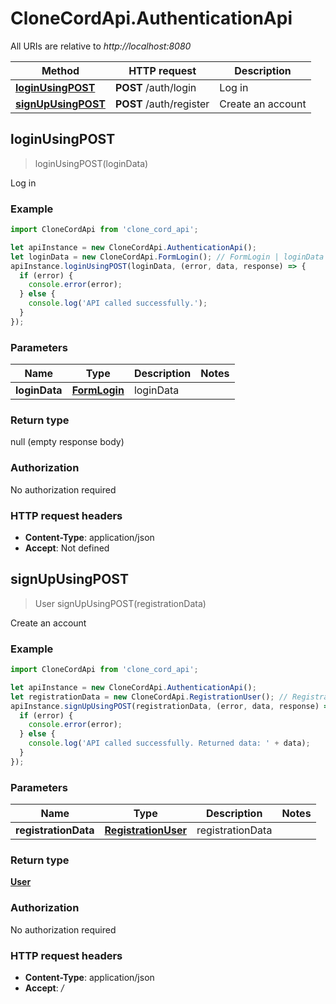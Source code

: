 # CloneCordApi.AuthenticationApi

All URIs are relative to *http://localhost:8080*

Method | HTTP request | Description
------------- | ------------- | -------------
[**loginUsingPOST**](AuthenticationApi.md#loginUsingPOST) | **POST** /auth/login | Log in
[**signUpUsingPOST**](AuthenticationApi.md#signUpUsingPOST) | **POST** /auth/register | Create an account



## loginUsingPOST

> loginUsingPOST(loginData)

Log in

### Example

```javascript
import CloneCordApi from 'clone_cord_api';

let apiInstance = new CloneCordApi.AuthenticationApi();
let loginData = new CloneCordApi.FormLogin(); // FormLogin | loginData
apiInstance.loginUsingPOST(loginData, (error, data, response) => {
  if (error) {
    console.error(error);
  } else {
    console.log('API called successfully.');
  }
});
```

### Parameters


Name | Type | Description  | Notes
------------- | ------------- | ------------- | -------------
 **loginData** | [**FormLogin**](FormLogin.md)| loginData | 

### Return type

null (empty response body)

### Authorization

No authorization required

### HTTP request headers

- **Content-Type**: application/json
- **Accept**: Not defined


## signUpUsingPOST

> User signUpUsingPOST(registrationData)

Create an account

### Example

```javascript
import CloneCordApi from 'clone_cord_api';

let apiInstance = new CloneCordApi.AuthenticationApi();
let registrationData = new CloneCordApi.RegistrationUser(); // RegistrationUser | registrationData
apiInstance.signUpUsingPOST(registrationData, (error, data, response) => {
  if (error) {
    console.error(error);
  } else {
    console.log('API called successfully. Returned data: ' + data);
  }
});
```

### Parameters


Name | Type | Description  | Notes
------------- | ------------- | ------------- | -------------
 **registrationData** | [**RegistrationUser**](RegistrationUser.md)| registrationData | 

### Return type

[**User**](User.md)

### Authorization

No authorization required

### HTTP request headers

- **Content-Type**: application/json
- **Accept**: */*

